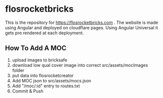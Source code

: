 # flosrocketbricks
This is the repository for https://flosrocketbricks.com .
The website is made using Angular and deployed on cloudflare pages.
Using Angular Universal it gets pre rendered at each deployment.

## How To Add A MOC
1. upload images to bricksafe
2. download low qual cover image into correct src/assets/mocImages folder
3. put data into flosrocketcreator
4. Add MOC json to src/assets/mocs.json
5. Add "/moc/:id" entry to routes.txt
6. Commit & Push